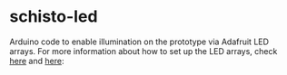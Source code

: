 # schisto-led
Arduino code to enable illumination on the prototype via Adafruit LED arrays. For more information about how to set up
the LED arrays, check [here](https://learn.adafruit.com/adafruit-led-backpack/0-8-8x8-matrix-assembly) and [here](https://learn.adafruit.com/make-it-glow-how-to-solder-neopixels-a-beginners-guide/soldering-rings):
